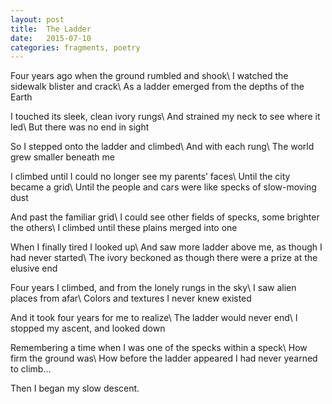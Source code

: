 ```yaml
---
layout: post
title:  The Ladder
date:   2015-07-10
categories: fragments, poetry
---
```

Four years ago when the ground rumbled and shook\\
I watched the sidewalk blister and crack\\
As a ladder emerged from the depths of the Earth

I touched its sleek, clean ivory rungs\\
And strained my neck to see where it led\\
But there was no end in sight

So I stepped onto the ladder and climbed\\
And with each rung\\
The world grew smaller beneath me

I climbed until I could no longer see my parents’ faces\\
Until the city became a grid\\
Until the people and cars were like specks of slow-moving dust

And past the familiar grid\\
I could see other fields of specks, some brighter the others\\
I climbed until these plains merged into one

When I finally tired I looked up\\
And saw more ladder above me, as though I had never started\\
The ivory beckoned as though there were a prize at the elusive end

Four years I climbed, and from the lonely rungs in the sky\\
I saw alien places from afar\\
Colors and textures I never knew existed

And it took four years for me to realize\\
The ladder would never end\\
I stopped my ascent, and looked down

Remembering a time when I was one of the specks within a speck\\
How firm the ground was\\
How before the ladder appeared I had never yearned to climb…

Then I began my slow descent.
